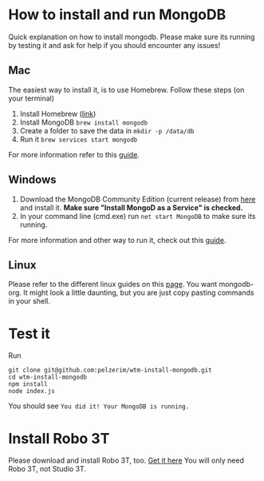 # How to install and run MongoDB

Quick explanation on how to install mongodb. Please make sure its running by testing it and ask for help if you should encounter any issues!

## Mac

The easiest way to install it, is to use Homebrew. Follow these steps (on your terminal)

1. Install Homebrew ([link](https://brew.sh/))
2. Install MongoDB `brew install mongodb`
3. Create a folder to save the data in `mkdir -p /data/db`
3. Run it `brew services start mongodb`

For more information refer to this [guide](https://docs.mongodb.com/manual/tutorial/install-mongodb-on-os-x/).

## Windows

1. Download the MongoDB Community Edition (current release) from [here](https://www.mongodb.com/download-center?jmp=docs#production) and install it. **Make sure "Install MongoD as a Service" is checked.**
2. In your command line (cmd.exe) run `net start MongoDB` to make sure its running.

For more information and other way to run it, check out this [guide](https://docs.mongodb.com/manual/tutorial/install-mongodb-on-windows/#install-mdb-edition).

## Linux

Please refer to the different linux guides on this [page](https://docs.mongodb.com/manual/administration/install-on-linux/). You want mongodb-org. It might look a little daunting, but you are just copy pasting commands in your shell.


# Test it

Run

```
git clone git@github.com:pelzerim/wtm-install-mongodb.git
cd wtm-install-mongodb
npm install
node index.js
```

You should see `You did it! Your MongoDB is running.`

# Install Robo 3T

Please download and install Robo 3T, too. [Get it here](https://robomongo.org/download) You will only need Robo 3T, not Studio 3T.
